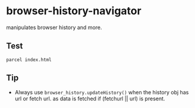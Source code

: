 # browser-history-navigator
manipulates browser history and more.


## Test

```ssh
parcel index.html
```

## Tip
- Always use `browser_history.updateHistory()` when the history obj has url or fetch url.
    as data is fetched if (fetchurl || url) is present.
